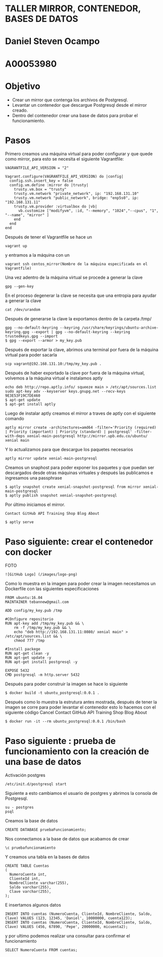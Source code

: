# TALLER MIRROR, CONTENEDOR, BASES DE DATOS

# Daniel Steven Ocampo
# A00053980

# Objetivo

- Crear un mirror que contenga los archivos de Postgresql.
- Levantar un contenedor que descargue Postgresql desde el mirror creado.
- Dentro del contenedor crear una base de datos para probar el funcionamiento.

# Pasos

Primero creamos una máquina virtual para poder configurar y que quede como mirror, para esto se necesita el siguiente Vagrantfile:

```
VAGRANTFILE_API_VERSION = "2"

Vagrant.configure(VAGRANTFILE_API_VERSION) do |config|
  config.ssh.insert_key = false
  config.vm.define :mirror do |trusty|
    trusty.vm.box = "trusty"
    trusty.vm.network "private_network", ip: "192.168.131.10"
    trusty.vm.network "public_network", bridge: "enp5s0", ip: "192.168.131.11"
    trusty.vm.provider :virtualbox do |vb|
      vb.customize ["modifyvm", :id, "--memory", "1024","--cpus", "1", "--name", "mirror" ]
    end
  end
end	
```

Después de tener el Vagrantfile se hace un 
```
vagrant up
```

y entramos a la máquina con un
```
vagrant ssh centos_mirror(Nombre de la máquina especificada en el Vagrantfile)
```

Una vez adentro de la máquina virtual se procede a generar la clave 
```
gpg --gen-key
```

En el proceso degenerar la clave se necesita que una entropia para ayudar a generar la clave
```
cat /dev/urandom
```

Después de generarse la clave la exportamos dentro de la carpeta /tmp/
```
gpg --no-default-keyring --keyring /usr/share/keyrings/ubuntu-archive-keyring.gpg --export | gpg --no-default-keyring --keyring trustedkeys.gpg --import
$ gpg --export --armor > my_key.pub
```

Después de exportar la clave, abrimos una terminal por fuera de la máquina virtual para poder sacarla
```
scp vagrant@192.168.131.10:/tmp/my_key.pub .
```

Después de haber exportado la clave por fuera de la máquina virtual, volvemos a la máquina virtual e instalamos aptly
```
echo deb http://repo.aptly.info/ squeeze main > /etc/apt/sources.list
sudo apt-key adv --keyserver keys.gnupg.net --recv-keys 9E3E53F19C7DE460
$ apt-get update
$ apt-get install aptly
```

Luego de instalar aptly creamos el mirror a traves de aptly con el siguiente comando
```
aptly mirror create -architectures=amd64 -filter='Priority (required) | Priority (important) | Priority (standard) | postgresql' -filter-with-deps xenial-main-postgresql http://mirror.upb.edu.co/ubuntu/ xenial main
```

Y lo actualizamos para que descargue los paquetes necesarios
```
aptly mirror update xenial-main-postgresql
```

Creamos un snaphost para poder exponer los paquetes y que puedan ser descargados desde otras máquinas virtuales y después las publicamos e ingresamos una passphrase
```
$ aptly snapshot create xenial-snapshot-postgresql from mirror xenial-main-postgresql
$ aptly publish snapshot xenial-snapshot-postgresql
```

Por último iniciamos el mirror.
``` Cancel
Contact GitHub API Training Shop Blog About

$ aptly serve
```

# Paso siguiente: crear el contenedor con docker

FOTO 
```
![GitHub Logo] (/images/logo-png)
```

Como lo muestra en la imagen para poder crear la imagen necesitamos un Dockerfile con las siguientes especificaciones
```
FROM ubuntu:16.04
MAINTAINER tebannew@gmail.com	

ADD config/my_key.pub /tmp

#COnfigure repositorio
RUN apt-key add /tmp/my_key.pub && \
    rm -f /tmp/my_key.pub && \
    echo "deb http://192.168.131.11:8080/ xenial main" >  /etc/apt/sources.list && \
    chmod 777 /tmp

#Install packege
RUN apt-get clean -y
RUN apt-get update -y
RUN apt-get install postgresql -y

EXPOSE 5432
CMD postgresql -m http.server 5432
```

Después para poder construir la imagen se hace lo siguiente
```
$ docker build -t ubuntu_postgresql:0.0.1 .
```

Después como lo muestra la estrutura antes mostrada, después de tener la imagen se corre para poder levantar el contenedor esto lo hacemos con el siguiente código Cancel
Contact GitHub API Training Shop Blog About

```
$ docker run -it --rm ubuntu_postgresql:0.0.1 /bin/bash
```

# Paso siguiente : prueba de funcionamiento con la creación de una base de datos

Activación postgres
```
/etc/init.d/postgresql start 
```

Siguiente a esto cambiamos el usuario de postgres y abrimos la consola de Postgresql.
```
su - postgres
psql
```

Creamos la base de datos
```
CREATE DATABASE pruebaFuncionamiento;
```

Nos connectamos a la base de datos que acabamos de crear
```
\c pruebafuncionamiento
```

Y creamos una tabla en la bases de datos
```
CREATE TABLE Cuentas
(
  NumeroCuenta int,
  ClienteId int,
  NombreCliente varchar(255),
  Saldo varchar(255),
  Clave varchar(255),
);
```

E insertamos algunos datos 
```
INSERT INTO cuentas (NumeroCuenta, ClienteId, NombreCliente, Saldo, Clave) VALUES (123, 12345, 'Daniel', 10000000, cuenta123);
INSERT INTO cuentas (NumeroCuenta, ClienteId, NombreCliente, Saldo, Clave) VALUES (456, 67890, 'Pepe', 20000000, micuenta2);
```

y por ultimo podemos realizar una consultar para confirmar el funcionamiento
```
SELECT NumeroCuenta FROM cuentas; 
```
